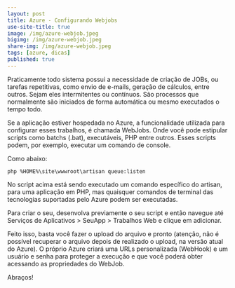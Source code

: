 ```yaml
---
layout: post
title: Azure - Configurando Webjobs
use-site-title: true
image: /img/azure-webjob.jpeg
bigimg: /img/azure-webjob.jpeg
share-img: /img/azure-webjob.jpeg
tags: [azure, dicas]
published: true
---
```


Praticamente todo sistema possui a necessidade de criação de JOBs, ou tarefas repetitivas, como envio de e-mails, geração de cálculos, entre outros. Sejam eles intermitentes ou contínuos. São processos que normalmente são iniciados de forma automática ou mesmo executados o tempo todo.

Se a aplicação estiver hospedada no Azure, a funcionalidade utilizada para configurar esses trabalhos, é chamada WebJobs. Onde você pode estipular scripts como batchs (.bat), executáveis, PHP entre outros. Esses scripts podem, por exemplo, executar um comando de console.

Como abaixo:

```
php %HOME%\site\wwwroot\artisan queue:listen
```

No script acima está sendo executado um comando específico do artisan, para uma aplicação em PHP, mas quaisquer comandos de terminal das tecnologias suportadas pelo Azure podem ser executadas.

Para criar o seu, desenvolva previamente o seu script e então navegue até Serviços de Aplicativos > SeuApp > Trabalhos Web e clique em adicionar.

Feito isso, basta você fazer o upload do arquivo e pronto (atenção, não é possível recuperar o arquivo depois de realizado o upload, na versão atual do Azure). O próprio Azure criará uma URLs personalizada (WebHook) e um usuário e senha para proteger a execução e que você poderá obter acessando as propriedades do WebJob.

Abraços!